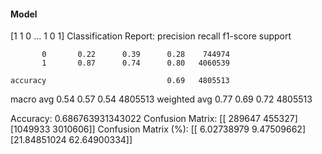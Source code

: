 #### Model
[1 1 0 ... 1 0 1]
Classification Report:
              precision    recall  f1-score   support

           0       0.22      0.39      0.28    744974
           1       0.87      0.74      0.80   4060539

    accuracy                           0.69   4805513
   macro avg       0.54      0.57      0.54   4805513
weighted avg       0.77      0.69      0.72   4805513

Accuracy: 0.686763931343022
Confusion Matrix:
[[ 289647  455327]
 [1049933 3010606]]
Confusion Matrix (%):
[[ 6.02738979  9.47509662]
 [21.84851024 62.64900334]]
